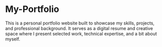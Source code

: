 # My-Portfolio
This is a personal portfolio website built to showcase my skills, projects, and professional background. It serves as a digital resume and creative space where I present selected work, technical expertise, and a bit about myself.
